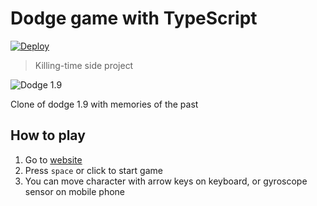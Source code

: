# Dodge game with TypeScript

[![Deploy](https://github.com/marshallku/dodge/actions/workflows/deploy.yml/badge.svg)](https://github.com/marshallku/dodge/actions/workflows/deploy.yml)

> Killing-time side project

![Dodge 1.9](https://github.com/marshall-ku/assets/assets/72745119/07c1feb9-3cc5-4752-aeaa-56f958f6cce6)

Clone of dodge 1.9 with memories of the past

## How to play

1. Go to [website](https://marshallku.github.io/dodge/)
2. Press `space` or click to start game
3. You can move character with arrow keys on keyboard, or gyroscope sensor on mobile phone
